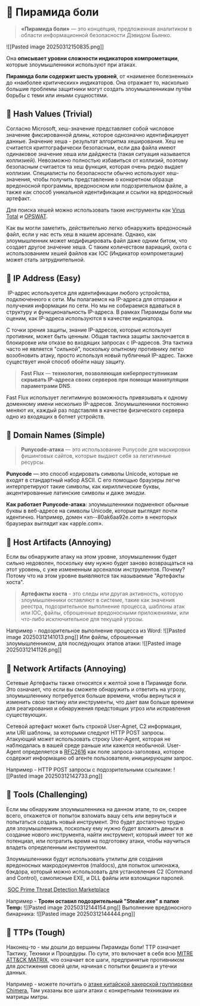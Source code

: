 # 🔹 Пирамида боли

> **«Пирамида боли»** — это концепция, предложенная аналитиком в области информационной безопасности Дэвидом Бьянко.

![[Pasted image 20250312150835.png]]

Она **описывает уровни сложности индикаторов компрометации**, которые злоумышленники используют при атаках.

**Пирамида боли содержит шесть уровней**, от «наименее болезненных» до «наиболее критических» индикаторов. Она отражает то, насколько большие проблемы защитники могут создать злоумышленникам путём борьбы с теми или иными сущностями.

## 🔹 Hash Values (Trivial)

Согласно Microsoft, хеш-значение представляет собой числовое значение фиксированной длины, которое однозначно идентифицирует данные. Значение хеша - результат алгоритма хеширования. Хеш не считается криптографически безопасным, если два файла имеют одинаковое значение хеша или дайджеста (такая ситуация называется коллизией). Невозможно полностью избавиться от коллизий, поэтому безопасным считается та хеш функция, которая очень редко выдает коллизии. Специалисты по безопасности обычно используют хеш-значения, чтобы получить представление о конкретном образце вредоносной программы, вредоносном или подозрительном файле, а также как способ уникальной идентификации и ссылки на вредоносный артефакт.

Для поиска хешей можно использовать такие инструменты как [Virus Total](https://www.virustotal.com/gui/home/upload) и [OPSWAT](https://www.opswat.com/).

Как вы могли заметить, действительно легко обнаружить вредоносный файл, если у нас есть хеш в нашем арсенале. Однако, как злоумышленник может модифицировать файл даже одним битом, что создает другое значение хеша. С таким количеством вариаций, охота с использованием хешей файлов как IOC (Индикатор компрометации) может стать затруднительной.

## 🔹 IP Address (Easy)

 IP-адрес используется для идентификации любого устройства, подключенного к сети. Мы полагаемся на IP-адреса для отправки и получения информации по сети. Но мы не собираемся вдаваться в структуру и функциональность IP-адреса. В рамках Пирамиды боли мы оценим, как IP-адреса используются в качестве индикатора.

С точки зрения защиты, знание IP-адресов, которые использует противник, может быть ценным. Общая тактика защиты заключается в блокировке или отказе во входящих запросах с IP-адресов. Эта тактика часто не является "сильной", поскольку опытному противнику легко возобновить атаку, просто используя новый публичный IP-адрес. Также существует иной способ обойти нашу защиту.

> **Fast Flux** — **технология, позволяющая киберпреступникам скрывать IP‑адреса своих серверов при помощи манипуляции параметрами DNS**.

Fast Flux использует легитимную возможность привязывать к одному доменному имени несколько IP-адресов. Злоумышленники постоянно меняют их, каждый раз подставляя в качестве физического сервера одно из входящих в ботнет устройств.

## 🔹 Domain Names (Simple)

>**Punycode-атака** — это использование Punycode для маскировки фишинговых сайтов, которые выдают себя за легитимные ресурсы. 

**Punycode** — это способ кодировать символы Unicode, которые не входят в стандартный набор ASCII. С его помощью браузеры легче интерпретируют такие символы, как кириллические буквы, акцентированные латинские символы и даже эмодзи. 

**Как работает Punycode-атака**: злоумышленники подменяют обычные буквы в веб-адресе на символы Unicode, которые выглядят почти идентично. Например, домен «xn--80ak6aa92e.com» в некоторых браузерах выглядит как «apple.com».
## 🔹 Host Artifacts (Annoying)

Если вы обнаружите атаку на этом уровне, злоумышленник будет сильно недоволен, поскольку ему нужно будет заново возвращаться на этот уровень, с уже измененным арсеналом инструментов. Почему? Потому что на этом уровне выявляются так называемые "Артефакты хоста".

> **Артефакты хоста** - это следы или другая активность, которую злоумышленники оставляют в системе, такие как значения реестра, подозрительное выполнение процесса, шаблоны атак или IOC, файлы, сброшенные вредоносными приложениями, или что-либо исключительное для текущей угрозы.

Например - подозрительное выполнение процесса из Word:
![[Pasted image 20250312141013.png]]
Или файлы, сброшенные злоумышленником, для последующих этапов атаки:
![[Pasted image 20250312141126.png]]
## 🔹 Network Artifacts (Annoying)

Сетевые Артефакты также относятся к желтой зоне в Пирамиде боли. Это означает, что если вы сможете обнаружить и ответить на угрозу, злоумышленнику потребуется больше времени, чтобы вернуться и изменить свою тактику или инструменты, что дает вам больше времени для реагирования и обнаружения предстоящих угроз или исправления существующих.

Сетевой артефакт может быть строкой User-Agnet, C2 информация, или URI шаблоны, за которыми следуют HTTP POST запросы. Атакующий может использовать строку User-Agent, которая не наблюдалась в вашей среде раньше или кажется необычной. User-Agent определяется в [RFC2616](https://datatracker.ietf.org/doc/html/rfc2616#page-145) как поле запроса-заголовка, которое содержит информацию об агенте пользователя, инициирующем запрос.

Например - HTTP POST запросы с подозрительными ссылками:
![[Pasted image 20250312142733.png]]
## 🔹 Tools (Challenging)

Если мы обнаружим злоумышленника на данном этапе, то он, скорее всего, откажется от попыток взломать вашу сеть или вернуться и попытаться создать новый инструмент. Это будет достаточно трудно для злоумышленника, поскольку ему нужно будет вложить деньги в создание нового инструмента, найти инструмент, который имеет тот же потенциал, или потратить время на подготовку атаки, чтобы научиться владеть определенным инструментом. 

Злоумышленники будут использовать утилиты для создания вредоносных макродокументов (maldocs), для попыток шпионажа, бэкдора, который можно использовать для установления C2 (Command and Control), самописные EXE, и DLL файлы или взломщики паролей.

 [SOC Prime Threat Detection Marketplace](https://tdm.socprime.com/)

Например - **Троян оставил подозрительный "Stealer.exe" в папке Temp:**
![[Pasted image 20250312144154.png]]
Выполнение вредоносного бинарника:
![[Pasted image 20250312144444.png]]
## 🔹 TTPs (Tough)

Наконец-то - мы дошли до вершины Пирамиды боли! TTP означает Тактику, Техники и Процедуры. По сути, это включает в себя всю [MITRE ATT&CK MATRIX](https://attack.mitre.org/), что означает все шаги, предпринятые противником для достижения своей цели, начиная с попытки фишинга и утечки данных.

Например - можете почитать о [атаке китайской хакерской группировки Chimera.](https://attack.mitre.org/groups/G0114/) Там указаны все шаги атаки с конкретными техниками их матрицы митры.

